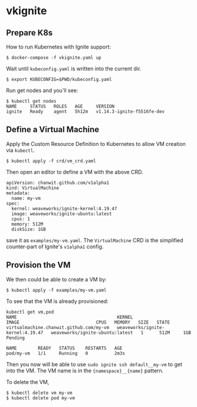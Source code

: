 # vkignite

## Prepare K8s

How to run Kubernetes with Ignite support:

`$ docker-compose -f vkignite.yaml up`

Wait until `kubeconfig.yaml` is written into the current dir.

`$ export KUBECONFIG=$PWD/kubeconfig.yaml`

Run get nodes and you'll see:

```
$ kubectl get nodes
NAME     STATUS   ROLES   AGE     VERSION
ignite   Ready    agent   5h12m   v1.14.3-ignite-f5516fe-dev
```

## Define a Virtual Machine
Apply the Custom Resource Definition to Kubernetes to allow VM creation via `kubectl`.

```
$ kubectl apply -f crd/vm_crd.yaml
```
Then open an editor to define a VM with the above CRD.

```
apiVersion: chanwit.github.com/v1alpha1
kind: VirtualMachine
metadata:
  name: my-vm
spec:
  kernel: weaveworks/ignite-kernel:4.19.47
  image: weaveworks/ignite-ubuntu:latest
  cpus: 1
  memory: 512M
  diskSize: 1GB
```
save it as `examples/my-vm.yaml`.
The `VirtualMachine` CRD is the simplified counter-part of Ignite's `v1alpha1` config.

## Provision the VM

We then could be able to create a VM by:
```
$ kubectl apply -f examples/my-vm.yaml
```

To see that the VM is already provisioned:
```
kubectl get vm,pod
NAME                                      KERNEL                             IMAGE                             CPUS   MEMORY   SIZE   STATE
virtualmachine.chanwit.github.com/my-vm   weaveworks/ignite-kernel:4.19.47   weaveworks/ignite-ubuntu:latest   1      512M     1GB    Pending

NAME        READY   STATUS    RESTARTS   AGE
pod/my-vm   1/1     Running   0          2m3s
```

Then you now will be able to use `sudo ignite ssh default__my-vm` to get into the VM.
The VM name is in the `{namespace}__{name}` pattern.

To delete the VM,
```
$ kubectl delete vm my-vm
$ kubectl delete pod my-vm
```
